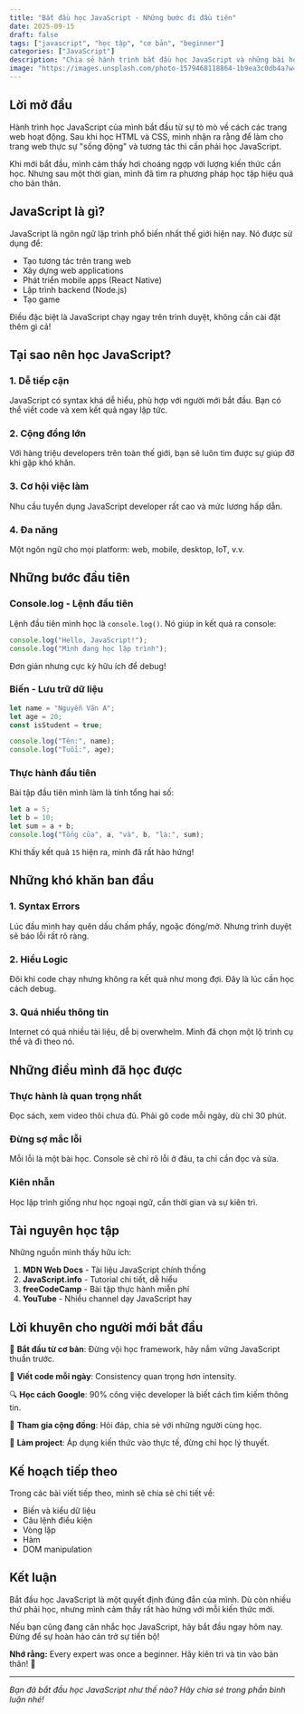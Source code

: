 ```yaml
---
title: "Bắt đầu học JavaScript - Những bước đi đầu tiên"
date: 2025-09-15
draft: false
tags: ["javascript", "học tập", "cơ bản", "beginner"]
categories: ["JavaScript"]
description: "Chia sẻ hành trình bắt đầu học JavaScript và những bài học đầu tiên của mình"
image: "https://images.unsplash.com/photo-1579468118864-1b9ea3c0db4a?w=800&h=400&fit=crop"
---
```


## Lời mở đầu

Hành trình học JavaScript của mình bắt đầu từ sự tò mò về cách các trang web hoạt động. Sau khi học HTML và CSS, mình nhận ra rằng để làm cho trang web thực sự "sống động" và tương tác thì cần phải học JavaScript.

Khi mới bắt đầu, mình cảm thấy hơi choáng ngợp với lượng kiến thức cần học. Nhưng sau một thời gian, mình đã tìm ra phương pháp học tập hiệu quả cho bản thân.

## JavaScript là gì?

JavaScript là ngôn ngữ lập trình phổ biến nhất thế giới hiện nay. Nó được sử dụng để:

- Tạo tương tác trên trang web
- Xây dựng web applications
- Phát triển mobile apps (React Native)
- Lập trình backend (Node.js)
- Tạo game

Điều đặc biệt là JavaScript chạy ngay trên trình duyệt, không cần cài đặt thêm gì cả!

## Tại sao nên học JavaScript?

### 1. Dễ tiếp cận
JavaScript có syntax khá dễ hiểu, phù hợp với người mới bắt đầu. Bạn có thể viết code và xem kết quả ngay lập tức.

### 2. Cộng đồng lớn
Với hàng triệu developers trên toàn thế giới, bạn sẽ luôn tìm được sự giúp đỡ khi gặp khó khăn.

### 3. Cơ hội việc làm
Nhu cầu tuyển dụng JavaScript developer rất cao và mức lương hấp dẫn.

### 4. Đa năng
Một ngôn ngữ cho mọi platform: web, mobile, desktop, IoT, v.v.

## Những bước đầu tiên

### Console.log - Lệnh đầu tiên

Lệnh đầu tiên mình học là `console.log()`. Nó giúp in kết quả ra console:

```javascript
console.log("Hello, JavaScript!");
console.log("Mình đang học lập trình");
```

Đơn giản nhưng cực kỳ hữu ích để debug!

### Biến - Lưu trữ dữ liệu

```javascript
let name = "Nguyễn Văn A";
let age = 20;
const isStudent = true;

console.log("Tên:", name);
console.log("Tuổi:", age);
```

### Thực hành đầu tiên

Bài tập đầu tiên mình làm là tính tổng hai số:

```javascript
let a = 5;
let b = 10;
let sum = a + b;
console.log("Tổng của", a, "và", b, "là:", sum);
```

Khi thấy kết quả `15` hiện ra, mình đã rất hào hứng!

## Những khó khăn ban đầu

### 1. Syntax Errors
Lúc đầu mình hay quên dấu chấm phẩy, ngoặc đóng/mở. Nhưng trình duyệt sẽ báo lỗi rất rõ ràng.

### 2. Hiểu Logic
Đôi khi code chạy nhưng không ra kết quả như mong đợi. Đây là lúc cần học cách debug.

### 3. Quá nhiều thông tin
Internet có quá nhiều tài liệu, dễ bị overwhelm. Mình đã chọn một lộ trình cụ thể và đi theo nó.

## Những điều mình đã học được

### Thực hành là quan trọng nhất
Đọc sách, xem video thôi chưa đủ. Phải gõ code mỗi ngày, dù chỉ 30 phút.

### Đừng sợ mắc lỗi
Mỗi lỗi là một bài học. Console sẽ chỉ rõ lỗi ở đâu, ta chỉ cần đọc và sửa.

### Kiên nhẫn
Học lập trình giống như học ngoại ngữ, cần thời gian và sự kiên trì.

## Tài nguyên học tập

Những nguồn mình thấy hữu ích:

1. **MDN Web Docs** - Tài liệu JavaScript chính thống
2. **JavaScript.info** - Tutorial chi tiết, dễ hiểu
3. **freeCodeCamp** - Bài tập thực hành miễn phí
4. **YouTube** - Nhiều channel dạy JavaScript hay

## Lời khuyên cho người mới bắt đầu

🎯 **Bắt đầu từ cơ bản**: Đừng vội học framework, hãy nắm vững JavaScript thuần trước.

📝 **Viết code mỗi ngày**: Consistency quan trọng hơn intensity.

🔍 **Học cách Google**: 90% công việc developer là biết cách tìm kiếm thông tin.

👥 **Tham gia cộng đồng**: Hỏi đáp, chia sẻ với những người cùng học.

🚀 **Làm project**: Áp dụng kiến thức vào thực tế, đừng chỉ học lý thuyết.

## Kế hoạch tiếp theo

Trong các bài viết tiếp theo, mình sẽ chia sẻ chi tiết về:
- Biến và kiểu dữ liệu
- Câu lệnh điều kiện
- Vòng lặp
- Hàm
- DOM manipulation

## Kết luận

Bắt đầu học JavaScript là một quyết định đúng đắn của mình. Dù còn nhiều thứ phải học, nhưng mình cảm thấy rất hào hứng với mỗi kiến thức mới.

Nếu bạn cũng đang cân nhắc học JavaScript, hãy bắt đầu ngay hôm nay. Đừng để sự hoàn hảo cản trở sự tiến bộ!

**Nhớ rằng:** Every expert was once a beginner. Hãy kiên trì và tin vào bản thân! 💪

---

*Bạn đã bắt đầu học JavaScript như thế nào? Hãy chia sẻ trong phần bình luận nhé!*
